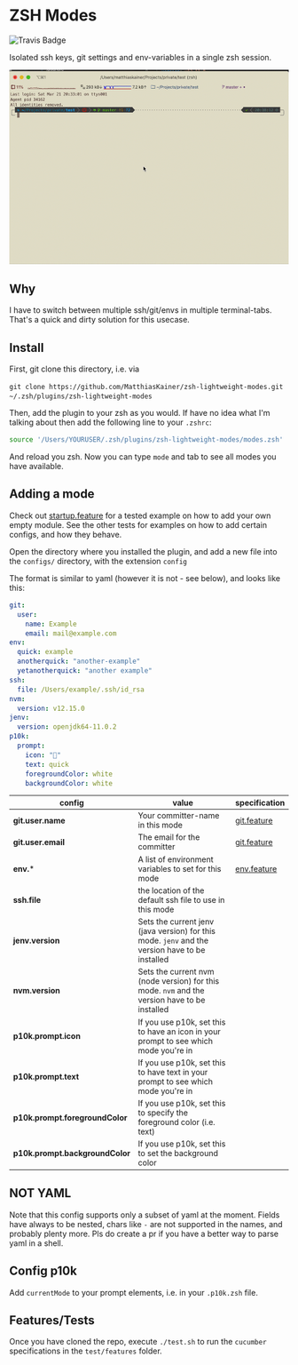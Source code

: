 # ZSH Modes

![Travis Badge](https://api.travis-ci.org/MatthiasKainer/zsh-lightweight-modes.svg?branch=master&v=1)

Isolated ssh keys, git settings and env-variables in a single zsh session.

![Readme](readme/profile.gif)

## Why

I have to switch between multiple ssh/git/envs in multiple terminal-tabs. That's a quick and dirty solution for this usecase.

## Install

First, git clone this directory, i.e. via

`git clone https://github.com/MatthiasKainer/zsh-lightweight-modes.git ~/.zsh/plugins/zsh-lightweight-modes`

Then, add the plugin to your zsh as you would. If have no idea what I'm talking about then add the following line to your `.zshrc`:

```sh
source '/Users/YOURUSER/.zsh/plugins/zsh-lightweight-modes/modes.zsh'
```

And reload you zsh. Now you can type `mode` and tab to see all modes you have available.

## Adding a mode

Check out [startup.feature](test/features/startup.feature) for a tested example on how to add your own empty module. See the other tests for examples on how to add certain configs, and how they behave.

Open the directory where you installed the plugin, and add a new file into the `configs/` directory, with the extension `config`

The format is similar to yaml (however it is not - see below), and looks like this:

```yml
git:
  user:
    name: Example
    email: mail@example.com
env:
  quick: example
  anotherquick: "another-example"
  yetanotherquick: "another example"
ssh:
  file: /Users/example/.ssh/id_rsa
nvm:
  version: v12.15.0
jenv:
  version: openjdk64-11.0.2
p10k:
  prompt:
    icon: "🏃"
    text: quick
    foregroundColor: white
    backgroundColor: white
```

| config | value | specification |
| -- | -- | -- |
| **git.user.name** | Your committer-name in this mode | [git.feature](test/features/git.feature) |
| **git.user.email** | The email for the committer | [git.feature](test/features/git.feature) |
| **env.*** | A list of environment variables to set for this mode | [env.feature](test/features/env.feature) |
| **ssh.file** | the location of the default ssh file to use in this mode | |
| **jenv.version** | Sets the current jenv (java version) for this mode. `jenv` and the version have to be installed |
| **nvm.version** | Sets the current nvm (node version) for this mode. `nvm` and the version have to be installed |
| **p10k.prompt.icon** | If you use p10k, set this to have an icon in your prompt to see which mode you're in |
| **p10k.prompt.text** | If you use p10k, set this to have text in your prompt to see which mode you're in |
| **p10k.prompt.foregroundColor** | If you use p10k, set this to specify the foreground color (i.e. text) |
| **p10k.prompt.backgroundColor** | If you use p10k, set this to set the background color |

## NOT YAML

Note that this config supports only a subset of yaml at the moment. Fields have always to be nested, chars like `-` are not supported in the names, and probably plenty more. Pls do create a pr if you have a better way to parse yaml in a shell.

## Config p10k

Add `currentMode` to your prompt elements, i.e. in your `.p10k.zsh` file.

## Features/Tests

Once you have cloned the repo, execute `./test.sh` to run the `cucumber` specifications in the `test/features` folder.